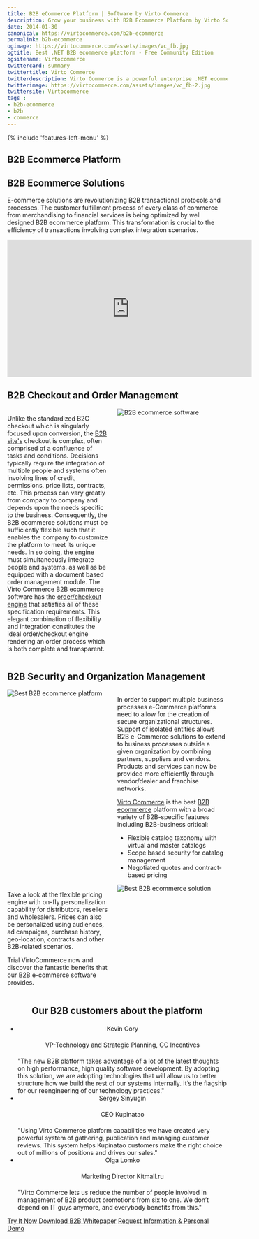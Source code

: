 ```yaml
---
title: B2B eCommerce Platform | Software by Virto Commerce
description: Grow your business with B2B Ecommerce Platform by Virto Software. The Truly Scalable Enterprise Solution based on Cloud. Mobile Friendly, Easily Integrated, Agile Devoted.
date: 2014-01-30
canonical: https://virtocommerce.com/b2b-ecommerce
permalink: b2b-ecommerce
ogimage: https://virtocommerce.com/assets/images/vc_fb.jpg
ogtitle: Best .NET B2B ecommerce platform - Free Community Edition
ogsitename: Virtocommerce
twittercard: summary
twittertitle: Virto Commerce
twitterdescription: Virto Commerce is a powerful enterprise .NET ecommerce platform for creating flexible B2B solutions. Try it free with Free Community License
twitterimage: https://virtocommerce.com/assets/images/vc_fb-2.jpg
twittersite: Virtocommerce
tags : 
- b2b-ecommerce
- b2b
- commerce
---
```

<article role="main" class="main">
	<div class="business-features clearfix __responsive">
		{% include 'features-left-menu' %}
		<div class="business-cnt">
			<div class="head __promo">
				<h1 class="title">B2B Ecommerce Platform</h1>
			</div>
			<h2 class="sub-title">B2B Ecommerce Solutions</h2>
			<p class="text">E-commerce solutions are revolutionizing B2B transactional protocols and processes. The customer fulfillment process of every class of commerce from merchandising to financial services is being optimized by well designed B2B ecommerce platform. This transformation is crucial to the efficiency of transactions involving complex integration scenarios.</p>
			<div style="text-align: center;">
				<iframe width="560" height="315" src="https://www.youtube.com/embed/QpRG-HOlrbc?ecver=1" frameborder="0" allowfullscreen></iframe>
			</div>
			<h2 class="sub-title">B2B Checkout and Order Management</h2>
			<div style="display: table;">
				<div style="display: table-row;">
					<div style="display: table-cell; padding-right: 20px; vertical-align: top; width: 50%;">
						<p class="text">Unlike the standardized B2C checkout which is singularly focused upon conversion, the <a href="/glossary/b2b-ecommerce-companies-websites">B2B site's</a> checkout is complex, often comprised of a confluence of tasks and conditions. Decisions typically require the integration of multiple people and systems often involving lines of credit, permissions, price lists, contracts, etc. This process can vary greatly from company to company and depends upon the needs specific to the business. Consequently, the B2B ecommerce solutions must be sufficiently flexible such that it enables the company to customize the platform to meet its unique needs. In so doing, the engine must simultaneously integrate people and systems. as well as be equipped with a document based order management module. The Virto Commerce B2B ecommerce software has the <a href="/shopping-cart">order/checkout engine</a> that satisfies all of these specification requirements. This elegant combination of flexibility and integration constitutes the ideal order/checkout engine rendering an order process which is both complete and transparent.</p>
					</div>
					<div style="dispaly: table-cell;">
						<img alt="B2B ecommerce software" src="/assets/images/checkout.png" />
					</div>
				</div>
			</div>
			<h2 class="sub-title">B2B Security and Organization Management</h2>
			<div style="display: table;">
				<div style="display: table-row;">
					<div style="display: table-cell; padding-right: 20px; width: 50%;">
						<img alt="Best B2B ecommerce platform" src="https://virtocommerce.com/admin/assets/site/features/b2b/organizations.png" />
					</div>
					<div style="display: table-cell; vertical-align: top;">
						<p class="text">In order to support multiple business processes e-Commerce platforms need to allow for the creation of secure organizational structures. Support of isolated entities allows B2B e-Commerce solutions to extend to business processes outside a given organization by combining partners, suppliers and vendors. Products and services can now be provided more efficiently through vendor/dealer and franchise networks.</p>
						<p class="text">
							<a href="/our-offers/enterprise-edition">Virto Commerce</a> is the best <a href="/glossary/what-is-b2b">B2B ecommerce</a> platform with a broad variety of B2B-specific features including B2B-business critical:
						</p>
						<ul class="text">
							<li>Flexible catalog taxonomy with virtual and master catalogs</li>
							<li>Scope based security for catalog management</li>
							<li>Negotiated quotes and contract-based pricing</li>
						</ul>
					</div>
				</div>
			</div>
			<div style="display: table;">
				<div style="display: table-row;">
					<div style="display: table-cell; padding-right: 20px; vertical-align: top; width: 50%;">
						<p class="text">Take a look at the flexible pricing engine with on-fly personalization capability for distributors, resellers and wholesalers. Prices can also be personalized using audiences, ad campaigns, purchase history, geo-location, contracts and other B2B-related scenarios.</p>
						<p class="text">Trial VirtoCommerce now and discover the fantastic benefits that our B2B e-commerce software provides.</p>
					</div>
					<div style="display: table-cell; vertical-align: top;">
						<img alt="Best B2B ecommerce solution" src="/assets/images/features/pricing.png" />
					</div>
				</div>
			</div>
			<div style="text-align: center;">
				<h2 class="sub-title">Our B2B customers about the platform</h2>
			</div>
			<div class="our-offices __responsive" style="margin-top: 20px;">
				<ul class="list">
					<li class="list-item">
						<div class="list-name" style="text-align: center;">Kevin Cory</div>
						<div class="list-office" style="margin: 20px 0; text-align: center;">VP-Technology and Strategic Planning, GC Incentives</div>
						<div class="list-descr">"The new B2B platform takes advantage of a lot of the latest thoughts on high performance, high quality software development. By adopting this solution, we are adopting technologies that will allow us to better structure how we build the rest of our systems internally. It’s the flagship for our reengineering of our technology practices."</div>
					</li>
					<li class="list-item">
						<div class="list-name" style="text-align: center;">Sergey Sinyugin</div>
						<div class="list-office" style="margin: 20px 0; text-align: center;">CEO Kupinatao</div>
						<div class="list-descr">"Using Virto Commerce platform capabilities we have created very powerful system of gathering, publication and managing customer reviews. This system helps Kupinatao customers make the right choice out of millions of positions and drives our sales."</div>
					</li>
					<li class="list-item">
						<div class="list-name" style="text-align: center;">Olga Lomko</div>
						<div class="list-office" style="margin: 20px 0; text-align: center;">Marketing Director Kitmall.ru</div>
						<div class="list-descr">"Virto Commerce lets us reduce the number of people involved in management of B2B product promotions from six to one. We don’t depend on IT guys anymore, and everybody benefits from this."</div>
					</li>
				</ul>
			</div>
			<div class="buttons">
				<a class="button fill" href="/try-now">Try It Now</a>
                <a class="button fill" href="/download-b2b-whitepaper">Download B2B Whitepaper</a>
				<a class="button fill" href="/contact-us">Request Information & Personal Demo</a>
			</div>
		</div>
	</div>
</article>
